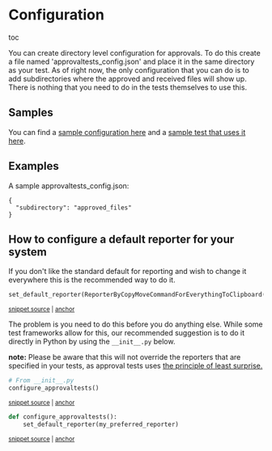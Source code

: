 # Configuration
toc 

You can create directory level configuration for approvals.
To do this create a file named 'approvaltests_config.json' and place it in the same directory as your test.
As of right now, the only configuration that you can do is to add subdirectories where the approved and received files will show up.
There is nothing that you need to do in the tests themselves to use this.

## Samples

You can find a [sample configuration here](/tests/configuration/approvaltests_config.json) and a [sample test that uses it here](/tests/configuration/test_subdirectory.py).

## Examples

A sample approvaltests_config.json:

```
{
  "subdirectory": "approved_files"
}
```

## How to configure a default reporter for your system

If you don't like the standard default for reporting and wish to change it everywhere this is the recommended way to do it.

<!-- snippet: default_reporter -->
<a id='snippet-default_reporter'></a>
```py
set_default_reporter(ReporterByCopyMoveCommandForEverythingToClipboard())
```
<sup><a href='/tests/approvals_config.py#L10-L12' title='Snippet source file'>snippet source</a> | <a href='#snippet-default_reporter' title='Start of snippet'>anchor</a></sup>
<!-- endSnippet -->

The problem is you need to do this before you do anything else.
While some test frameworks allow for this, our recommended suggestion is to do it directly in Python by using the `__init__.py`
below. 

**note:** Please be aware that this will not override the reporters that are specified in your tests, as approval tests uses
[the principle of least surprise.](https://en.wikipedia.org/wiki/Principle_of_least_astonishment)

<!-- snippet: configure_approvaltests_under_init -->
<a id='snippet-configure_approvaltests_under_init'></a>
```py
# From __init__.py
configure_approvaltests()
```
<sup><a href='/tests/__init__.py#L4-L7' title='Snippet source file'>snippet source</a> | <a href='#snippet-configure_approvaltests_under_init' title='Start of snippet'>anchor</a></sup>
<!-- endSnippet -->

<!-- snippet: configure_approvaltests -->
<a id='snippet-configure_approvaltests'></a>
```py
def configure_approvaltests():
    set_default_reporter(my_preferred_reporter)
```
<sup><a href='/tests/approvals_config.py#L6-L9' title='Snippet source file'>snippet source</a> | <a href='#snippet-configure_approvaltests' title='Start of snippet'>anchor</a></sup>
<!-- endSnippet -->



